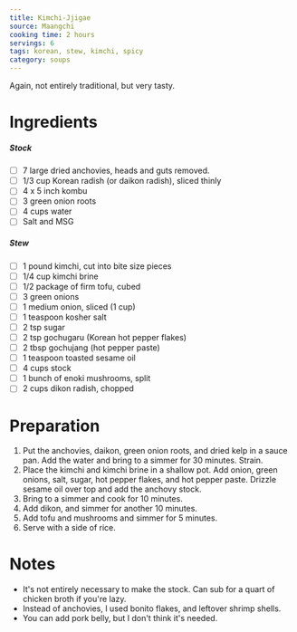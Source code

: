 ```yaml
---
title: Kimchi-Jjigae
source: Maangchi
cooking time: 2 hours
servings: 6
tags: korean, stew, kimchi, spicy
category: soups
---
```


Again, not entirely traditional, but very tasty.

Ingredients
===========

##### Stock
* [ ] 7 large dried anchovies, heads and guts removed.
* [ ] 1/3 cup Korean radish (or daikon radish), sliced thinly
* [ ] 4 x 5 inch kombu
* [ ] 3 green onion roots
* [ ] 4 cups water
* [ ] Salt and MSG

##### Stew
* [ ] 1 pound kimchi, cut into bite size pieces
* [ ] 1/4 cup kimchi brine
* [ ] 1/2 package of firm tofu, cubed
* [ ] 3 green onions
* [ ] 1 medium onion, sliced (1 cup)
* [ ] 1 teaspoon kosher salt
* [ ] 2 tsp sugar
* [ ] 2 tsp gochugaru (Korean hot pepper flakes)
* [ ] 2 tbsp gochujang (hot pepper paste)
* [ ] 1 teaspoon toasted sesame oil
* [ ] 4 cups stock
* [ ] 1 bunch of enoki mushrooms, split
* [ ] 2 cups dikon radish, chopped

Preparation
===========
1. Put the anchovies, daikon, green onion roots, and dried kelp in a sauce pan. Add the water and bring to a simmer for 30 minutes. Strain.
2. Place the kimchi and kimchi brine in a shallow pot. Add onion, green onions, salt, sugar, hot pepper flakes, and hot pepper paste. Drizzle sesame oil over top and add the anchovy stock.
3. Bring to a simmer and cook for 10 minutes.
4. Add dikon, and simmer for another 10 minutes.
5. Add tofu and mushrooms and simmer for 5 minutes.
6. Serve with a side of rice.

Notes
=====

* It's not entirely necessary to make the stock. Can sub for a quart of chicken broth if you're lazy.
* Instead of anchovies, I used bonito flakes, and leftover shrimp shells.
* You can add pork belly, but I don't think it's needed.
